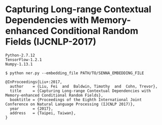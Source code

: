 # Capturing Long-range Contextual Dependencies with Memory-enhanced Conditional Random Fields (IJCNLP-2017)

```
Python-2.7.12
TensorFlow-1.2.1
Numpy-1.13.1
```

```shell
$ python ner.py --embedding_file PATH/TO/SENNA_EMBEDDING_FILE
```

```
@InProceedings{Liu+:2017,
  author    = {Liu, Fei  and  Baldwin, Timothy  and  Cohn, Trevor},
  title     = {Capturing Long-range Contextual Dependencies with
Memory-enhanced Conditional Random Fields},
  booktitle = {Proceedings of the Eighth International Joint Conference on Natural Language Processing (IJCNLP 2017)},
  year      = {2017},
  address   = {Taipei, Taiwan},
}
```
